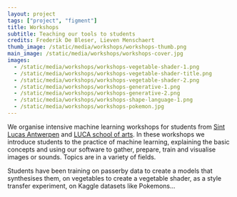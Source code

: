 ```yaml
---
layout: project
tags: ["project", "figment"]
title: Workshops
subtitle: Teaching our tools to students
credits: Frederik De Bleser, Lieven Menschaert
thumb_image: /static/media/workshops/workshops-thumb.png
main_image: /static/media/workshops/workshops-cover.jpg
images:
  - /static/media/workshops/workshops-vegetable-shader-1.png
  - /static/media/workshops/workshops-vegetable-shader-title.png
  - /static/media/workshops/workshops-vegetable-shader-2.png
  - /static/media/workshops/workshops-generative-1.png
  - /static/media/workshops/workshops-generative-2.png
  - /static/media/workshops/workshops-shape-language-1.png
  - /static/media/workshops/workshops-pokemon.jpg
---
```


We organise intensive machine learning workshops for students from [Sint Lucas Antwerpen](https://www.sintlucasantwerpen.be/en/sintlucasantwerpen/) and [LUCA school of arts](https://www.luca-arts.be/en). In these workshops we introduce students to the practice of machine learning, explaining the basic concepts and using our software to gather, prepare, train and visualise images or sounds. Topics are in a variety of fields.

Students have been training on passerby data to create a models that synthesises them, on vegetables to create a vegetable shader, as a style transfer experiment, on Kaggle datasets like Pokemons...